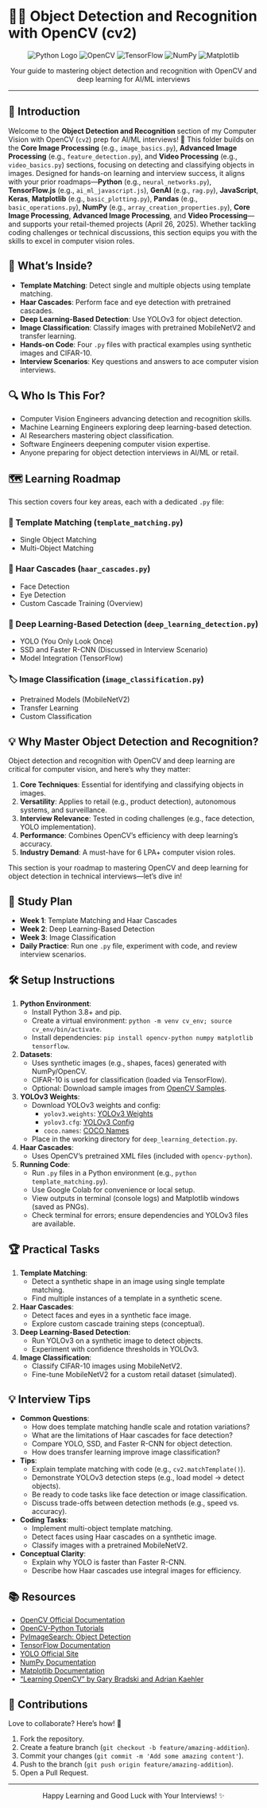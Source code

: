 # 🕵️‍♂️ Object Detection and Recognition with OpenCV (cv2)

<div align="center">
  <img src="https://img.shields.io/badge/Python-3776AB?style=for-the-badge&logo=python&logoColor=white" alt="Python Logo" />
  <img src="https://img.shields.io/badge/OpenCV-5C3EE8?style=for-the-badge&logo=opencv&logoColor=white" alt="OpenCV" />
  <img src="https://img.shields.io/badge/TensorFlow-FF6F00?style=for-the-badge&logo=tensorflow&logoColor=white" alt="TensorFlow" />
  <img src="https://img.shields.io/badge/NumPy-013243?style=for-the-badge&logo=numpy&logoColor=white" alt="NumPy" />
  <img src="https://img.shields.io/badge/Matplotlib-11557C?style=for-the-badge&logo=matplotlib&logoColor=white" alt="Matplotlib" />
</div>
<p align="center">Your guide to mastering object detection and recognition with OpenCV and deep learning for AI/ML interviews</p>

---

## 📖 Introduction

Welcome to the **Object Detection and Recognition** section of my Computer Vision with OpenCV (`cv2`) prep for AI/ML interviews! 🚀 This folder builds on the **Core Image Processing** (e.g., `image_basics.py`), **Advanced Image Processing** (e.g., `feature_detection.py`), and **Video Processing** (e.g., `video_basics.py`) sections, focusing on detecting and classifying objects in images. Designed for hands-on learning and interview success, it aligns with your prior roadmaps—**Python** (e.g., `neural_networks.py`), **TensorFlow.js** (e.g., `ai_ml_javascript.js`), **GenAI** (e.g., `rag.py`), **JavaScript**, **Keras**, **Matplotlib** (e.g., `basic_plotting.py`), **Pandas** (e.g., `basic_operations.py`), **NumPy** (e.g., `array_creation_properties.py`), **Core Image Processing**, **Advanced Image Processing**, and **Video Processing**—and supports your retail-themed projects (April 26, 2025). Whether tackling coding challenges or technical discussions, this section equips you with the skills to excel in computer vision roles.

## 🌟 What’s Inside?

- **Template Matching**: Detect single and multiple objects using template matching.
- **Haar Cascades**: Perform face and eye detection with pretrained cascades.
- **Deep Learning-Based Detection**: Use YOLOv3 for object detection.
- **Image Classification**: Classify images with pretrained MobileNetV2 and transfer learning.
- **Hands-on Code**: Four `.py` files with practical examples using synthetic images and CIFAR-10.
- **Interview Scenarios**: Key questions and answers to ace computer vision interviews.

## 🔍 Who Is This For?

- Computer Vision Engineers advancing detection and recognition skills.
- Machine Learning Engineers exploring deep learning-based detection.
- AI Researchers mastering object classification.
- Software Engineers deepening computer vision expertise.
- Anyone preparing for object detection interviews in AI/ML or retail.

## 🗺️ Learning Roadmap

This section covers four key areas, each with a dedicated `.py` file:

### 🔲 Template Matching (`template_matching.py`)
- Single Object Matching
- Multi-Object Matching

### 🧠 Haar Cascades (`haar_cascades.py`)
- Face Detection
- Eye Detection
- Custom Cascade Training (Overview)

### 🤖 Deep Learning-Based Detection (`deep_learning_detection.py`)
- YOLO (You Only Look Once)
- SSD and Faster R-CNN (Discussed in Interview Scenario)
- Model Integration (TensorFlow)

### 🏷️ Image Classification (`image_classification.py`)
- Pretrained Models (MobileNetV2)
- Transfer Learning
- Custom Classification

## 💡 Why Master Object Detection and Recognition?

Object detection and recognition with OpenCV and deep learning are critical for computer vision, and here’s why they matter:
1. **Core Techniques**: Essential for identifying and classifying objects in images.
2. **Versatility**: Applies to retail (e.g., product detection), autonomous systems, and surveillance.
3. **Interview Relevance**: Tested in coding challenges (e.g., face detection, YOLO implementation).
4. **Performance**: Combines OpenCV’s efficiency with deep learning’s accuracy.
5. **Industry Demand**: A must-have for 6 LPA+ computer vision roles.

This section is your roadmap to mastering OpenCV and deep learning for object detection in technical interviews—let’s dive in!

## 📆 Study Plan

- **Week 1**: Template Matching and Haar Cascades
- **Week 2**: Deep Learning-Based Detection
- **Week 3**: Image Classification
- **Daily Practice**: Run one `.py` file, experiment with code, and review interview scenarios.

## 🛠️ Setup Instructions

1. **Python Environment**:
   - Install Python 3.8+ and pip.
   - Create a virtual environment: `python -m venv cv_env; source cv_env/bin/activate`.
   - Install dependencies: `pip install opencv-python numpy matplotlib tensorflow`.
2. **Datasets**:
   - Uses synthetic images (e.g., shapes, faces) generated with NumPy/OpenCV.
   - CIFAR-10 is used for classification (loaded via TensorFlow).
   - Optional: Download sample images from [OpenCV Samples](https://github.com/opencv/opencv/tree/master/samples/data).
3. **YOLOv3 Weights**:
   - Download YOLOv3 weights and config:
     - `yolov3.weights`: [YOLOv3 Weights](https://pjreddie.com/media/files/yolov3.weights)
     - `yolov3.cfg`: [YOLOv3 Config](https://raw.githubusercontent.com/pjreddie/darknet/master/cfg/yolov3.cfg)
     - `coco.names`: [COCO Names](https://raw.githubusercontent.com/pjreddie/darknet/master/data/coco.names)
   - Place in the working directory for `deep_learning_detection.py`.
4. **Haar Cascades**:
   - Uses OpenCV’s pretrained XML files (included with `opencv-python`).
5. **Running Code**:
   - Run `.py` files in a Python environment (e.g., `python template_matching.py`).
   - Use Google Colab for convenience or local setup.
   - View outputs in terminal (console logs) and Matplotlib windows (saved as PNGs).
   - Check terminal for errors; ensure dependencies and YOLOv3 files are available.

## 🏆 Practical Tasks

1. **Template Matching**:
   - Detect a synthetic shape in an image using single template matching.
   - Find multiple instances of a template in a synthetic scene.
2. **Haar Cascades**:
   - Detect faces and eyes in a synthetic face image.
   - Explore custom cascade training steps (conceptual).
3. **Deep Learning-Based Detection**:
   - Run YOLOv3 on a synthetic image to detect objects.
   - Experiment with confidence thresholds in YOLOv3.
4. **Image Classification**:
   - Classify CIFAR-10 images using MobileNetV2.
   - Fine-tune MobileNetV2 for a custom retail dataset (simulated).

## 💡 Interview Tips

- **Common Questions**:
  - How does template matching handle scale and rotation variations?
  - What are the limitations of Haar cascades for face detection?
  - Compare YOLO, SSD, and Faster R-CNN for object detection.
  - How does transfer learning improve image classification?
- **Tips**:
  - Explain template matching with code (e.g., `cv2.matchTemplate()`).
  - Demonstrate YOLOv3 detection steps (e.g., load model → detect objects).
  - Be ready to code tasks like face detection or image classification.
  - Discuss trade-offs between detection methods (e.g., speed vs. accuracy).
- **Coding Tasks**:
  - Implement multi-object template matching.
  - Detect faces using Haar cascades on a synthetic image.
  - Classify images with a pretrained MobileNetV2.
- **Conceptual Clarity**:
  - Explain why YOLO is faster than Faster R-CNN.
  - Describe how Haar cascades use integral images for efficiency.

## 📚 Resources

- [OpenCV Official Documentation](https://docs.opencv.org/)
- [OpenCV-Python Tutorials](https://opencv-python-tutroals.readthedocs.io/)
- [PyImageSearch: Object Detection](https://www.pyimagesearch.com/category/object-detection/)
- [TensorFlow Documentation](https://www.tensorflow.org/api_docs)
- [YOLO Official Site](https://pjreddie.com/darknet/yolo/)
- [NumPy Documentation](https://numpy.org/doc/)
- [Matplotlib Documentation](https://matplotlib.org/stable/contents.html)
- [“Learning OpenCV” by Gary Bradski and Adrian Kaehler](https://www.oreilly.com/library/view/learning-opencv/9780596516130/)

## 🤝 Contributions

Love to collaborate? Here’s how! 🌟
1. Fork the repository.
2. Create a feature branch (`git checkout -b feature/amazing-addition`).
3. Commit your changes (`git commit -m 'Add some amazing content'`).
4. Push to the branch (`git push origin feature/amazing-addition`).
5. Open a Pull Request.

---

<div align="center">
  <p>Happy Learning and Good Luck with Your Interviews! ✨</p>
</div>